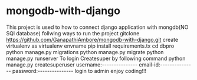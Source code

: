 # mongodb-with-django
This project is used to how to connect django application with mongdb(NO SQl database)
follwing ways to run the project
gitclone  https://github.com/GanapathiAmbore/mongodb-with-django.git
create virtualenv as virtualenv envname
pip install requirements.tx
cd dbpro
python manage.py migrations
python manage.py migrate
python manage.py runserver
To login
Createsuper by following command
python manage.py createsuperuser
username:---------------
email-id:---------------
password:---------------
login to admin enjoy coding!!!
